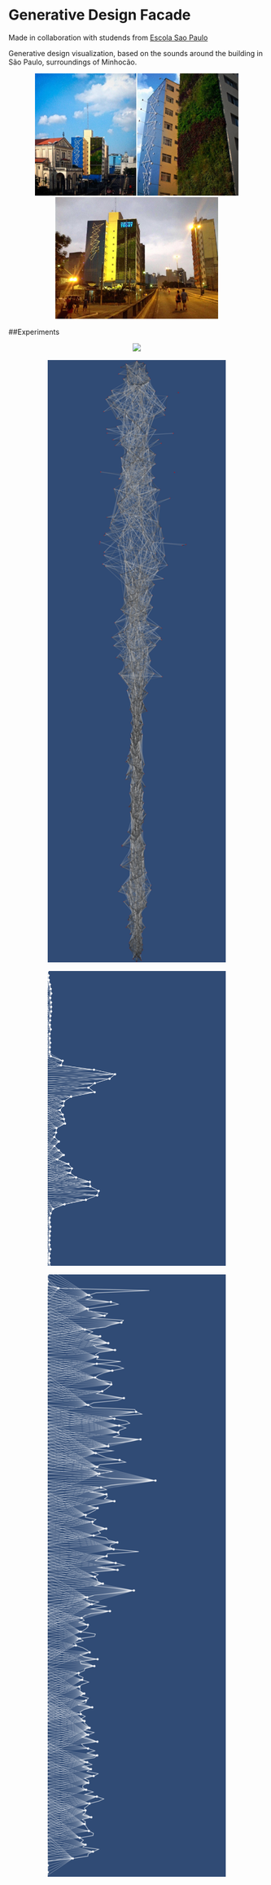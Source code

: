 # Generative Design Facade

Made in collaboration with studends from [Escola Sao Paulo](https://www.behance.net/gallery/13489389/Intervencao-Absolut/)

Generative design visualization, based on the sounds around the building in São Paulo, surroundings of Minhocão.



<p align="center">
<img src="imgs/img1.jpg" width="400"> 
<img src="imgs/img2.jpeg" width="320"> 
</p>

##Experiments

<p align="center">
<img src="tests/image-__.png" width="350"> 
</p>

<p align="center">
<img src="tests/image---3.png" width="350"> 
</p>
<p align="center">

<img src="tests/som_simples.png" width="350"> 
</p>
<p align="center">

<img src="tests/image_11.png" width="350"> 
</p>



